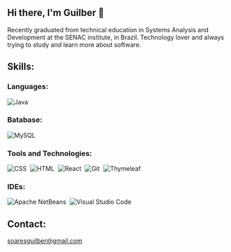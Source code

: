 ## Hi there, I'm Guilber 👋

Recently graduated from technical education in Systems Analysis and Development at the SENAC institute, in Brazil. Technology lover and always trying to study and learn more about software.

## Skills:

### Languages:

![Java](https://img.shields.io/badge/Java-E11F21?style=for-the-badge&logo=java&logoColor=white)&nbsp;

### Batabase:
![MySQL](https://img.shields.io/badge/MySQL-4479A1?style=for-the-badge&logo=mysql&logoColor=white)&nbsp;

### Tools and Technologies:
![CSS](https://img.shields.io/badge/CSS-254DE4?style=for-the-badge&logo=css&logoColor=white)&nbsp;
![HTML](https://img.shields.io/badge/HTML-E44D26?style=for-the-badge&logo=html&logoColor=white)&nbsp;
![React](https://img.shields.io/badge/React-61DAFB?style=for-the-badge&logo=react&logoColor=white)&nbsp;
![Git](https://img.shields.io/badge/GIT-E44C30?style=for-the-badge&logo=git&logoColor=white)&nbsp;
![Thymeleaf](https://img.shields.io/badge/Thymeleaf-005F0F?style=for-the-badge&logo=thymeleaft&logoColor=white)&nbsp;

### IDEs:
![Apache NetBeans](https://img.shields.io/badge/Apache%20NetBeans-A8C24F.svg?style=for-the-badge&logo=apache-netbeans&logoColor=white)&nbsp;
![Visual Studio Code](https://img.shields.io/badge/Visual%20Studio%20Code-0078d7.svg?style=for-the-badge&logo=visual-studio-code&logoColor=white)&nbsp;


## Contact:
soaresguilber@gmail.com
